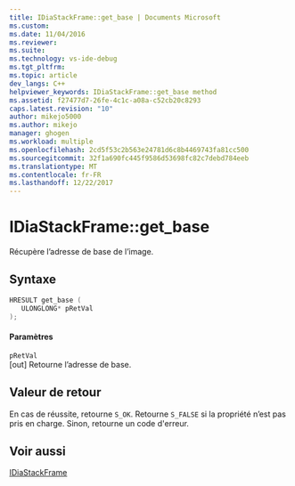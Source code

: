 ```yaml
---
title: IDiaStackFrame::get_base | Documents Microsoft
ms.custom: 
ms.date: 11/04/2016
ms.reviewer: 
ms.suite: 
ms.technology: vs-ide-debug
ms.tgt_pltfrm: 
ms.topic: article
dev_langs: C++
helpviewer_keywords: IDiaStackFrame::get_base method
ms.assetid: f27477d7-26fe-4c1c-a08a-c52cb20c8293
caps.latest.revision: "10"
author: mikejo5000
ms.author: mikejo
manager: ghogen
ms.workload: multiple
ms.openlocfilehash: 2cd5f53c2b563e24781d6c8b4469743fa81cc500
ms.sourcegitcommit: 32f1a690fc445f9586d53698fc82c7debd784eeb
ms.translationtype: MT
ms.contentlocale: fr-FR
ms.lasthandoff: 12/22/2017
---
```

# <a name="idiastackframegetbase"></a>IDiaStackFrame::get_base
Récupère l’adresse de base de l’image.  
  
## <a name="syntax"></a>Syntaxe  
  
```C++  
HRESULT get_base (   
   ULONGLONG* pRetVal  
);  
```  
  
#### <a name="parameters"></a>Paramètres  
 `pRetVal`  
 [out] Retourne l’adresse de base.  
  
## <a name="return-value"></a>Valeur de retour  
 En cas de réussite, retourne `S_OK`. Retourne `S_FALSE` si la propriété n’est pas pris en charge. Sinon, retourne un code d'erreur.  
  
## <a name="see-also"></a>Voir aussi  
 [IDiaStackFrame](../../debugger/debug-interface-access/idiastackframe.md)
